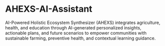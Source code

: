 # AHEXS-AI-Assistant
AI-Powered Holistic Ecosystem Synthesizer (AHEXS) integrates agriculture, health, and education through AI-generated personalized insights, actionable plans, and future scenarios to empower communities with sustainable farming, preventive health, and contextual learning guidance.

